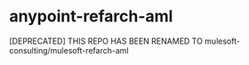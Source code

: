 # anypoint-refarch-aml
[DEPRECATED] THIS REPO HAS BEEN RENAMED TO mulesoft-consulting/mulesoft-refarch-aml
